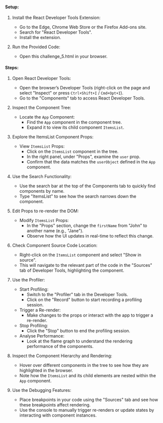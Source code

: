 #### Setup:

1. Install the React Developer Tools Extension:

   - Go to the Edge, Chrome Web Store or the Firefox Add-ons site.
   - Search for "React Developer Tools".
   - Install the extension.

2. Run the Provided Code:
   - Open this challenge_5.html in your browser.

#### Steps:

1. Open React Developer Tools:

   - Open the browser’s Developer Tools (right-click on the page and select "Inspect" or press `Ctrl+Shift+I` / `Cmd+Opt+I`).
   - Go to the "Components" tab to access React Developer Tools.

2. Inspect the Component Tree:

   - Locate the `App` Component:
     - Find the `App` component in the component tree.
     - Expand it to view its child component `ItemsList`.

3. Explore the ItemsList Component Props:

   - View `ItemsList` Props:
     - Click on the `ItemsList` component in the tree.
     - In the right panel, under "Props", examine the `user` prop.
     - Confirm that the data matches the `userObject` defined in the `App` component.

4. Use the Search Functionality:

   - Use the search bar at the top of the Components tab to quickly find components by name.
   - Type "ItemsList" to see how the search narrows down the component.

5. Edit Props to re-render the DOM:

   - Modify `ItemsList` Props:
     - In the "Props" section, change the `firstName` from "John" to another name (e.g., "Jane").
     - Observe how the UI updates in real-time to reflect this change.

6. Check Component Source Code Location:

   - Right-click on the `ItemsList` component and select "Show in source".
   - This will navigate to the relevant part of the code in the "Sources" tab of Developer Tools, highlighting the component.

7. Use the Profiler:

   - Start Profiling:
     - Switch to the "Profiler" tab in the Developer Tools.
     - Click on the "Record" button to start recording a profiling session.
   - Trigger a Re-render:
     - Make changes to the props or interact with the app to trigger a re-render.
   - Stop Profiling:
     - Click the "Stop" button to end the profiling session.
   - Analyse Performance:
     - Look at the flame graph to understand the rendering performance of the components.

8. Inspect the Component Hierarchy and Rendering:

   - Hover over different components in the tree to see how they are highlighted in the browser.
   - Note how the `ItemsList` and its child elements are nested within the `App` component.

9. Use the Debugging Features:
   - Place breakpoints in your code using the "Sources" tab and see how these breakpoints affect rendering.
   - Use the console to manually trigger re-renders or update states by interacting with component instances.
